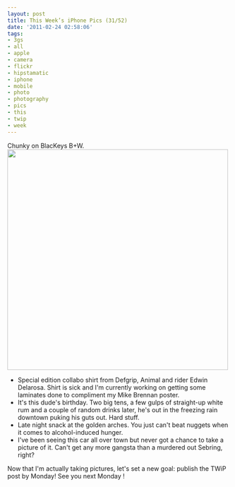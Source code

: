 ```yaml
---
layout: post
title: This Week’s iPhone Pics (31/52)
date: '2011-02-24 02:58:06'
tags:
- 3gs
- all
- apple
- camera
- flickr
- hipstamatic
- iphone
- mobile
- photo
- photography
- pics
- this
- twip
- week
---
```


Chunky on BlacKeys B+W. 
<a href="http://www.flickr.com/photos/maximerousseau/5472884048/"><img alt="" src="http://farm6.static.flickr.com/5096/5472884048_cc5cb75d12.jpg" width="500" height="500" /></a>
<ul>
	<li>Special edition collabo shirt from Defgrip, Animal and rider Edwin Delarosa. Shirt is sick and I'm currently working on getting some laminates done to compliment my Mike Brennan poster.</li>
	<li>It's this dude's birthday. Two big tens, a few gulps of straight-up white rum and a couple of random drinks later, he's out in the freezing rain downtown puking his guts out. Hard stuff.</li>
	<li>Late night snack at the golden arches. You just can't beat nuggets when it comes to alcohol-induced hunger.</li>
	<li>I've been seeing this car all over town but never got a chance to take a picture of it. Can't get any more gangsta than a murdered out Sebring, right?</li></ul>

Now that I'm actually taking pictures, let's set a new goal: publish the TWiP post by Monday! See you next Monday !